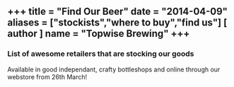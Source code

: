 +++
title = "Find Our Beer"
date = "2014-04-09"
aliases = ["stockists","where to buy","find us"]
[ author ]
  name = "Topwise Brewing"
+++
---
### List of awesome retailers that are stocking our goods

Available in good independant, crafty bottleshops and online through our webstore from 26th March!
